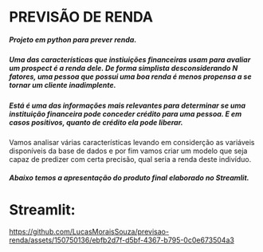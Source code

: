 # PREVISÃO DE RENDA

##### Projeto em python para prever renda.

##### Uma das características que instiuições financeiras usam para avaliar um prospect é a renda dele. De forma simplista desconsiderando N fatores, uma pessoa que possui uma boa renda é menos propensa a se tornar um cliente inadimplente.

##### Está é uma das informações mais relevantes para determinar se uma instituição financeira pode conceder crédito para uma pessoa. E em casos positivos, quanto de crédito ela pode liberar.
Vamos analisar várias características levando em considerção as variáveis disponíveis da base de dados e por fim vamos criar um modelo que seja capaz de predizer com certa precisão, qual seria a renda deste indivíduo.

##### Abaixo temos a apresentação do produto final elaborado no Streamlit.

# Streamlit:







https://github.com/LucasMoraisSouza/previsao-renda/assets/150750136/ebfb2d7f-d5bf-4367-b795-0c0e673504a3

